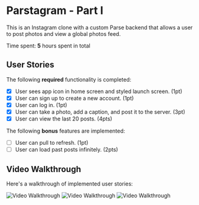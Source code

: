 # Parstagram - Part I

This is an Instagram clone with a custom Parse backend that allows a user to post photos and view a global photos feed.

Time spent: **5** hours spent in total

## User Stories

The following **required** functionality is completed:

- [x] User sees app icon in home screen and styled launch screen. (1pt)
- [x] User can sign up to create a new account. (1pt)
- [x] User can log in. (1pt)
- [x] User can take a photo, add a caption, and post it to the server. (3pt)
- [x] User can view the last 20 posts. (4pts)

The following **bonus** features are implemented:

- [ ] User can pull to refresh. (1pt)
- [ ] User can load past posts infinitely. (2pts)

## Video Walkthrough

Here's a walkthrough of implemented user stories:

<img src='http://g.recordit.co/VQBILaz4Ng.gif' title='Video Walkthrough' width='' alt='Video Walkthrough' />
<img src='http://g.recordit.co/nqFuXeNPv3.gif' title='Video Walkthrough' width='' alt='Video Walkthrough' />
<img src='http://g.recordit.co/28bpNb7cDl.gif' title='Video Walkthrough' width='' alt='Video Walkthrough' />

